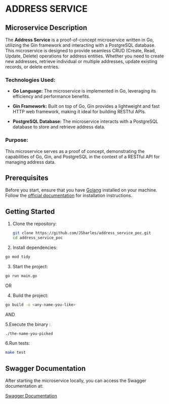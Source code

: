 # ADDRESS SERVICE

## Microservice Description

The **Address Service** is a proof-of-concept microservice written in Go, utilizing the Gin framework and interacting with a PostgreSQL database. This microservice is designed to provide seamless CRUD (Create, Read, Update, Delete) operations for address entities. Whether you need to create new addresses, retrieve individual or multiple addresses, update existing records, or delete entries.

### Technologies Used:

- **Go Language:** The microservice is implemented in Go, leveraging its efficiency and performance benefits.

- **Gin Framework:** Built on top of Go, Gin provides a lightweight and fast HTTP web framework, making it ideal for building RESTful APIs.

- **PostgreSQL Database:** The microservice interacts with a PostgreSQL database to store and retrieve address data.

### Purpose:

This microservice serves as a proof of concept, demonstrating the capabilities of Go, Gin, and PostgreSQL in the context of a RESTful API for managing address data.

## Prerequisites

Before you start, ensure that you have [Golang](https://golang.org/dl/) installed on your machine. Follow the [official documentation](https://golang.org/doc/install) for installation instructions.

## Getting Started

1. Clone the repository:

   ```bash
   git clone https://github.com/JSharles/address_service_poc.git
   cd address_service_poc
   ```

2. Install dependencies:

```bash
go mod tidy
```

3. Start the project:

```bash
go run main.go
```

OR 

4. Build the project:

```bash
go build -o <any-name-you-like>

```

AND 

5.Execute the binary :

```bash
./the-name-you-picked
```

6.Run tests:

```bash
make test
```

## Swagger Documentation

After starting the microservice locally, you can access the Swagger documentation at:

[Swagger Documentation](http://localhost:3001/swagger/index.html#/address/post_api_v1_addresses)

